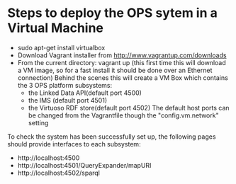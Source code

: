 Steps to deploy the OPS sytem in a Virtual Machine
============================================

- sudo apt-get install virtualbox
- Download Vagrant installer from http://www.vagrantup.com/downloads
- From the current directory: vagrant up (this first time this will download a VM image, so for a fast install it should be done over an Ethernet connection)
Behind the scenes this will create a VM Box which contains the 3 OPS platform subsystems: 
	- the Linked Data API(default port 4500)
	- the IMS (default port 4501)
	- the Virtuoso RDF store(default port 4502)
The default host ports can be changed from the Vagrantfile though the "config.vm.network" setting

To check the system has been successfully set up, the following pages should provide interfaces to each subsystem:
- http://localhost:4500
- http://localhost:4501/QueryExpander/mapURI
- http://localhost:4502/sparql

